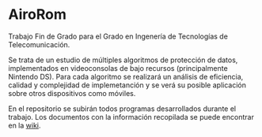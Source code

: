 AiroRom
=======

Trabajo Fin de Grado para el Grado en Ingenería de Tecnologías de Telecomunicación.

Se trata de un estudio de múltiples algoritmos de protección de datos, implementados en videoconsolas de bajo recursos (principalmente Nintendo DS).
Para cada algoritmo se realizará un análisis de eficiencia, calidad y complejidad de implemetanción y se verá su posible aplicación sobre otros dispositivos como móviles.

En el repositorio se subirán todos programas desarrollados durante el trabajo.
Los documentos con la información recopilada se puede encontrar en la
[wiki](https://github.com/pleonex/AiroRom/wiki).
